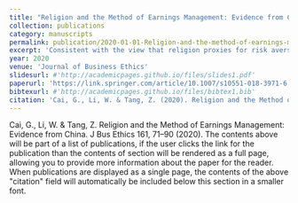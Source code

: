 ```yaml
---
title: "Religion and the Method of Earnings Management: Evidence from China"
collection: publications
category: manuscripts
permalink: publication/2020-01-01-Religion-and-the-method-of-earnings-management.md
excerpt: 'Consistent with the view that religion proxies for risk aversion, we find in a sample of Chinese firms that the positive (negative) association between religiosity and real (accrual) earnings management is stronger for firms with lower litigation risk and for those audited by less reputable auditors.'
year: 2020
venue: 'Journal of Business Ethics'
slidesurl: #'http://academicpages.github.io/files/slides1.pdf'
paperurl: 'https://link.springer.com/article/10.1007/s10551-018-3971-6'
bibtexurl: #'http://academicpages.github.io/files/bibtex1.bib'
citation: 'Cai, G., Li, W. & Tang, Z. (2020). Religion and the Method of Earnings Management: Evidence from China. <i>Journal of Business Ethics</i>, 161(1), 71-90.'
---
```

Cai, G., Li, W. & Tang, Z. Religion and the Method of Earnings Management: Evidence from China. J Bus Ethics 161, 71–90 (2020). 
The contents above will be part of a list of publications, if the user clicks the link for the publication than the contents of section will be rendered as a full page, allowing you to provide more information about the paper for the reader. When publications are displayed as a single page, the contents of the above "citation" field will automatically be included below this section in a smaller font.
